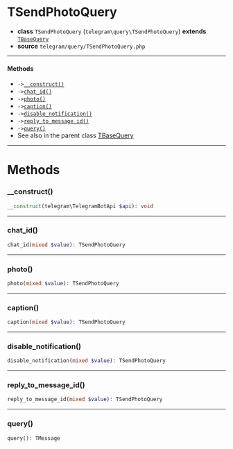 # TSendPhotoQuery

- **class** `TSendPhotoQuery` (`telegram\query\TSendPhotoQuery`) **extends** [`TBaseQuery`](classes/telegram/query/TBaseQuery.md)
- **source** `telegram/query/TSendPhotoQuery.php`

---

#### Methods

- `->`[`__construct()`](#method-__construct)
- `->`[`chat_id()`](#method-chat_id)
- `->`[`photo()`](#method-photo)
- `->`[`caption()`](#method-caption)
- `->`[`disable_notification()`](#method-disable_notification)
- `->`[`reply_to_message_id()`](#method-reply_to_message_id)
- `->`[`query()`](#method-query)
- See also in the parent class [TBaseQuery](classes/telegram/query/TBaseQuery.md)

---
# Methods

<a name="method-__construct"></a>

### __construct()
```php
__construct(telegram\TelegramBotApi $api): void
```

---

<a name="method-chat_id"></a>

### chat_id()
```php
chat_id(mixed $value): TSendPhotoQuery
```

---

<a name="method-photo"></a>

### photo()
```php
photo(mixed $value): TSendPhotoQuery
```

---

<a name="method-caption"></a>

### caption()
```php
caption(mixed $value): TSendPhotoQuery
```

---

<a name="method-disable_notification"></a>

### disable_notification()
```php
disable_notification(mixed $value): TSendPhotoQuery
```

---

<a name="method-reply_to_message_id"></a>

### reply_to_message_id()
```php
reply_to_message_id(mixed $value): TSendPhotoQuery
```

---

<a name="method-query"></a>

### query()
```php
query(): TMessage
```